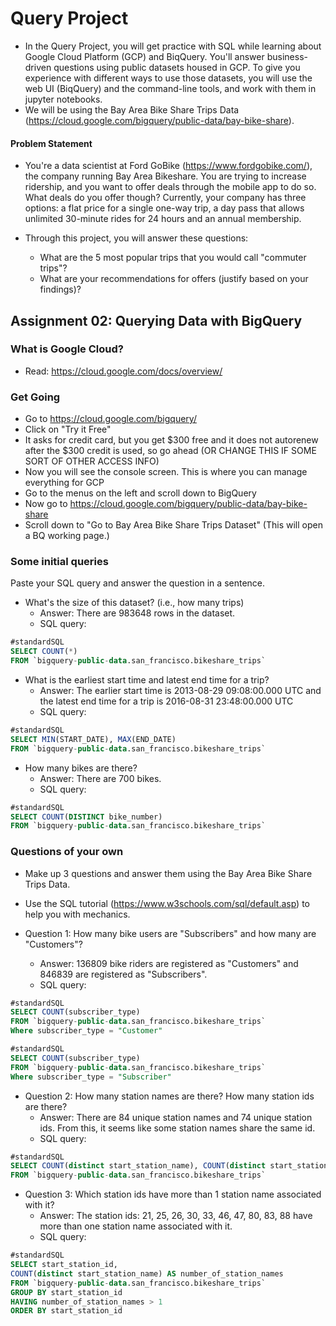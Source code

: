 # Query Project
- In the Query Project, you will get practice with SQL while learning about Google Cloud Platform (GCP) and BiqQuery. You'll answer business-driven questions using public datasets housed in GCP. To give you experience with different ways to use those datasets, you will use the web UI (BiqQuery) and the command-line tools, and work with them in jupyter notebooks.
- We will be using the Bay Area Bike Share Trips Data (https://cloud.google.com/bigquery/public-data/bay-bike-share). 

#### Problem Statement
- You're a data scientist at Ford GoBike (https://www.fordgobike.com/), the company running Bay Area Bikeshare. You are trying to increase ridership, and you want to offer deals through the mobile app to do so. What deals do you offer though? Currently, your company has three options: a flat price for a single one-way trip, a day pass that allows unlimited 30-minute rides for 24 hours and an annual membership. 

- Through this project, you will answer these questions: 
  * What are the 5 most popular trips that you would call "commuter trips"?
  * What are your recommendations for offers (justify based on your findings)?


## Assignment 02: Querying Data with BigQuery

### What is Google Cloud?
- Read: https://cloud.google.com/docs/overview/

### Get Going

- Go to https://cloud.google.com/bigquery/
- Click on "Try it Free"
- It asks for credit card, but you get $300 free and it does not autorenew after the $300 credit is used, so go ahead (OR CHANGE THIS IF SOME SORT OF OTHER ACCESS INFO)
- Now you will see the console screen. This is where you can manage everything for GCP
- Go to the menus on the left and scroll down to BigQuery
- Now go to https://cloud.google.com/bigquery/public-data/bay-bike-share 
- Scroll down to "Go to Bay Area Bike Share Trips Dataset" (This will open a BQ working page.)


### Some initial queries
Paste your SQL query and answer the question in a sentence.

- What's the size of this dataset? (i.e., how many trips)
  * Answer: There are 983648 rows in the dataset.
  * SQL query:
```sql
#standardSQL
SELECT COUNT(*)
FROM `bigquery-public-data.san_francisco.bikeshare_trips`
```

- What is the earliest start time and latest end time for a trip?
  * Answer: The earlier start time is 2013-08-29 09:08:00.000 UTC and the latest end time for a trip is 2016-08-31 23:48:00.000 UTC
  * SQL query:
```sql
#standardSQL
SELECT MIN(START_DATE), MAX(END_DATE)
FROM `bigquery-public-data.san_francisco.bikeshare_trips`
```

- How many bikes are there?
  * Answer: There are 700 bikes.
  * SQL query:
```sql
#standardSQL
SELECT COUNT(DISTINCT bike_number)
FROM `bigquery-public-data.san_francisco.bikeshare_trips`
```

### Questions of your own
- Make up 3 questions and answer them using the Bay Area Bike Share Trips Data.
- Use the SQL tutorial (https://www.w3schools.com/sql/default.asp) to help you with mechanics.

- Question 1: How many bike users are "Subscribers" and how many are "Customers"?
  * Answer: 136809 bike riders are registered as "Customers" and 846839 are registered as "Subscribers".
  * SQL query:
```sql
#standardSQL
SELECT COUNT(subscriber_type)
FROM `bigquery-public-data.san_francisco.bikeshare_trips`
Where subscriber_type = "Customer"
```
```sql
#standardSQL
SELECT COUNT(subscriber_type)
FROM `bigquery-public-data.san_francisco.bikeshare_trips`
Where subscriber_type = "Subscriber"
```


- Question 2: How many station names are there? How many station ids are there?
  * Answer: There are 84 unique station names and 74 unique station ids. From this, it seems like some station names share the same id.
  * SQL query:
```sql
#standardSQL
SELECT COUNT(distinct start_station_name), COUNT(distinct start_station_id)
FROM `bigquery-public-data.san_francisco.bikeshare_trips`
```


- Question 3: Which station ids have more than 1 station name associated with it?
  * Answer: The station ids: 21, 25, 26, 30, 33, 46, 47, 80, 83, 88 have more than one station name associated with it.
  * SQL query:
```sql
#standardSQL
SELECT start_station_id,
COUNT(distinct start_station_name) AS number_of_station_names
FROM `bigquery-public-data.san_francisco.bikeshare_trips`
GROUP BY start_station_id
HAVING number_of_station_names > 1
ORDER BY start_station_id
```


